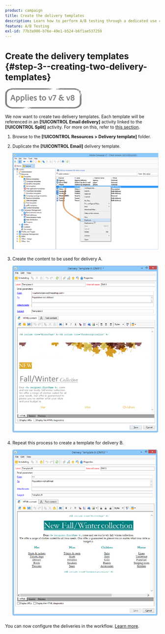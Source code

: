 ```yaml
---
product: campaign
title: Create the delivery templates
description: Learn how to perform A/B testing through a dedicated use case
feature: A/B Testing
exl-id: 77b3a906-b76e-49e1-b524-b6f1ae537259
---
```

# Create the delivery templates {#step-3--creating-two-delivery-templates}

![](../../assets/common.svg)

We now want to create two delivery templates. Each template will be referenced in an **[!UICONTROL Email delivery]** activity linked to the **[!UICONTROL Split]** activity. For more on this, refer to [this section](about-templates.md).

1. Browse to the **[!UICONTROL Resources > Delivery template]** folder.
1. Duplicate the **[!UICONTROL Email]** delivery template.

   ![](assets/use_case_abtesting_deliverymodel_001.png)

1. Create the content to be used for delivery A.

   ![](assets/use_case_abtesting_deliverymodel_002.png)

1. Repeat this process to create a template for delivery B.

   ![](assets/use_case_abtesting_deliverymodel_003.png)

You can now configure the deliveries in the workflow. [Learn more](a-b-testing-uc-configuring-deliveries.md).
